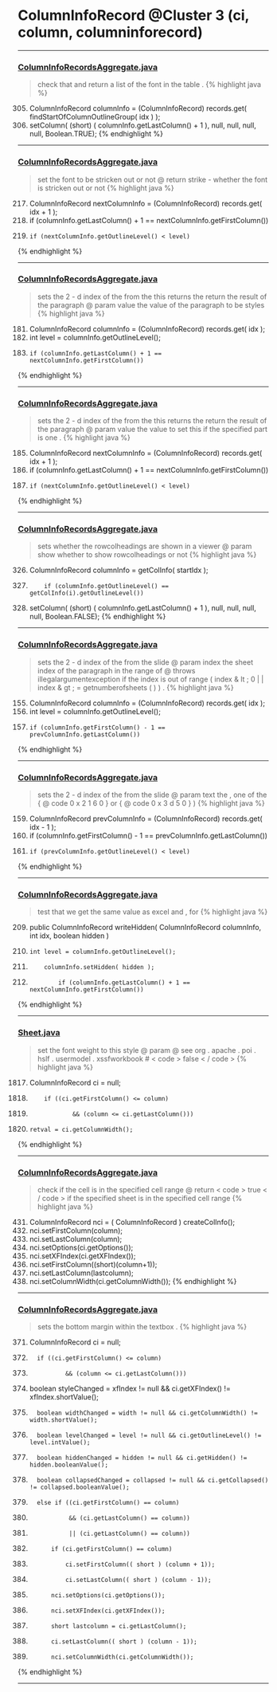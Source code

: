 # ColumnInfoRecord @Cluster 3 (ci, column, columninforecord)

***

### [ColumnInfoRecordsAggregate.java](https://searchcode.com/codesearch/view/15642595/)
> check that and return a list of the font in the table . 
{% highlight java %}
305. ColumnInfoRecord columnInfo = (ColumnInfoRecord) records.get( findStartOfColumnOutlineGroup( idx ) );
311. setColumn( (short) ( columnInfo.getLastColumn() + 1 ), null, null, null, null, Boolean.TRUE);
{% endhighlight %}

***

### [ColumnInfoRecordsAggregate.java](https://searchcode.com/codesearch/view/15642595/)
> set the font to be stricken out or not @ return strike - whether the font is stricken out or not 
{% highlight java %}
217. ColumnInfoRecord nextColumnInfo = (ColumnInfoRecord) records.get( idx + 1 );
218. if (columnInfo.getLastColumn() + 1 == nextColumnInfo.getFirstColumn())
220.     if (nextColumnInfo.getOutlineLevel() < level)
{% endhighlight %}

***

### [ColumnInfoRecordsAggregate.java](https://searchcode.com/codesearch/view/15642595/)
> sets the 2 - d index of the from the this returns the return the result of the paragraph @ param value the value of the paragraph to be styles 
{% highlight java %}
181. ColumnInfoRecord columnInfo = (ColumnInfoRecord) records.get( idx );
182. int level = columnInfo.getOutlineLevel();
186.     if (columnInfo.getLastColumn() + 1 == nextColumnInfo.getFirstColumn())
{% endhighlight %}

***

### [ColumnInfoRecordsAggregate.java](https://searchcode.com/codesearch/view/15642595/)
> sets the 2 - d index of the from the this returns the return the result of the paragraph @ param value the value to set this if the specified part is one . 
{% highlight java %}
185. ColumnInfoRecord nextColumnInfo = (ColumnInfoRecord) records.get( idx + 1 );
186. if (columnInfo.getLastColumn() + 1 == nextColumnInfo.getFirstColumn())
188.     if (nextColumnInfo.getOutlineLevel() < level)
{% endhighlight %}

***

### [ColumnInfoRecordsAggregate.java](https://searchcode.com/codesearch/view/15642595/)
> sets whether the rowcolheadings are shown in a viewer @ param show whether to show rowcolheadings or not 
{% highlight java %}
326. ColumnInfoRecord columnInfo = getColInfo( startIdx );
343.         if (columnInfo.getOutlineLevel() == getColInfo(i).getOutlineLevel())
349. setColumn( (short) ( columnInfo.getLastColumn() + 1 ), null, null, null, null, Boolean.FALSE);
{% endhighlight %}

***

### [ColumnInfoRecordsAggregate.java](https://searchcode.com/codesearch/view/15642595/)
> sets the 2 - d index of the from the slide @ param index the sheet index of the paragraph in the range of @ throws illegalargumentexception if the index is out of range ( index & lt ; 0 | | index & gt ; = getnumberofsheets ( ) ) . 
{% highlight java %}
155. ColumnInfoRecord columnInfo = (ColumnInfoRecord) records.get( idx );
156. int level = columnInfo.getOutlineLevel();
160.     if (columnInfo.getFirstColumn() - 1 == prevColumnInfo.getLastColumn())
{% endhighlight %}

***

### [ColumnInfoRecordsAggregate.java](https://searchcode.com/codesearch/view/15642595/)
> sets the 2 - d index of the from the slide @ param text the , one of the { @ code 0 x 2 1 6 0 } or { @ code 0 x 3 d 5 0 } ) 
{% highlight java %}
159. ColumnInfoRecord prevColumnInfo = (ColumnInfoRecord) records.get( idx - 1 );
160. if (columnInfo.getFirstColumn() - 1 == prevColumnInfo.getLastColumn())
162.     if (prevColumnInfo.getOutlineLevel() < level)
{% endhighlight %}

***

### [ColumnInfoRecordsAggregate.java](https://searchcode.com/codesearch/view/15642595/)
> test that we get the same value as excel and , for 
{% highlight java %}
209. public ColumnInfoRecord writeHidden( ColumnInfoRecord columnInfo, int idx, boolean hidden )
211.     int level = columnInfo.getOutlineLevel();
214.         columnInfo.setHidden( hidden );
218.             if (columnInfo.getLastColumn() + 1 == nextColumnInfo.getFirstColumn())
{% endhighlight %}

***

### [Sheet.java](https://searchcode.com/codesearch/view/15642365/)
> set the font weight to this style @ param @ see org . apache . poi . hslf . usermodel . xssfworkbook # < code > false < / code > 
{% highlight java %}
1817. ColumnInfoRecord ci     = null;
1825.         if ((ci.getFirstColumn() <= column)
1826.                 && (column <= ci.getLastColumn()))
1835.     retval = ci.getColumnWidth();
{% endhighlight %}

***

### [ColumnInfoRecordsAggregate.java](https://searchcode.com/codesearch/view/15642595/)
> check if the cell is in the specified cell range @ return < code > true < / code > if the specified sheet is in the specified cell range 
{% highlight java %}
431. ColumnInfoRecord nci = ( ColumnInfoRecord ) createColInfo();
432. nci.setFirstColumn(column);
433. nci.setLastColumn(column);
434. nci.setOptions(ci.getOptions());
435. nci.setXFIndex(ci.getXFIndex());
440. nci.setFirstColumn((short)(column+1));
441. nci.setLastColumn(lastcolumn);
444. nci.setColumnWidth(ci.getColumnWidth());
{% endhighlight %}

***

### [ColumnInfoRecordsAggregate.java](https://searchcode.com/codesearch/view/15642595/)
> sets the bottom margin within the textbox . 
{% highlight java %}
371.   ColumnInfoRecord ci = null;
377.       if ((ci.getFirstColumn() <= column)
378.               && (column <= ci.getLastColumn()))
387. boolean styleChanged = xfIndex != null && ci.getXFIndex() != xfIndex.shortValue();
388.       boolean widthChanged = width != null && ci.getColumnWidth() != width.shortValue();
389.       boolean levelChanged = level != null && ci.getOutlineLevel() != level.intValue();
390.       boolean hiddenChanged = hidden != null && ci.getHidden() != hidden.booleanValue();
391.       boolean collapsedChanged = collapsed != null && ci.getCollapsed() != collapsed.booleanValue();
397.       else if ((ci.getFirstColumn() == column)
398.                && (ci.getLastColumn() == column))
403.                || (ci.getLastColumn() == column))
407.           if (ci.getFirstColumn() == column)
409.               ci.setFirstColumn(( short ) (column + 1));
413.               ci.setLastColumn(( short ) (column - 1));
419.           nci.setOptions(ci.getOptions());
420.           nci.setXFIndex(ci.getXFIndex());
428.           short lastcolumn = ci.getLastColumn();
429.           ci.setLastColumn(( short ) (column - 1));
444.           nci.setColumnWidth(ci.getColumnWidth());
{% endhighlight %}

***

